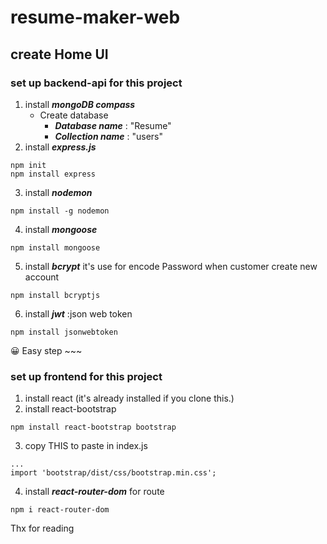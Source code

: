 # resume-maker-web
## create Home UI
### set up backend-api for this project
1. install ***mongoDB compass***
   - Create database
     - ***Database name*** : "Resume"
     - ***Collection name*** : "users"
2. install ***express.js***
```
npm init
npm install express 
```
3. install ***nodemon***
```
npm install -g nodemon
```
4. install ***mongoose***
```
npm install mongoose
```
5. install ***bcrypt*** it's use for encode Password when customer create new account
```
npm install bcryptjs
```
6. install ***jwt*** :json web token
```
npm install jsonwebtoken
```
😀 Easy step ~~~

### set up frontend for this project
1. install react (it's already installed if you clone this.)
2. install react-bootstrap
```
npm install react-bootstrap bootstrap
```
3. copy THIS to paste in index.js
```
...
import 'bootstrap/dist/css/bootstrap.min.css';
```

4. install ***react-router-dom*** for route 
```
npm i react-router-dom
```

Thx for reading
